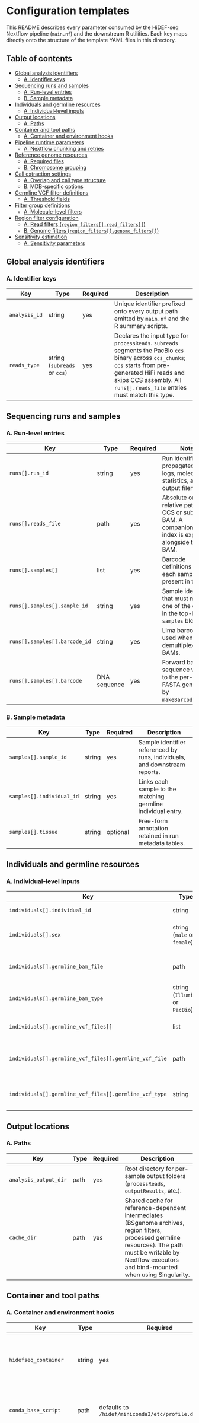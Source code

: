 # Configuration templates

This README describes every parameter consumed by the HiDEF-seq Nextflow pipeline (`main.nf`) and the downstream R utilities. Each key maps directly onto the structure of the template YAML files in this directory.

## Table of contents
- [Global analysis identifiers](#global-analysis-identifiers)
  - [A. Identifier keys](#a-identifier-keys)
- [Sequencing runs and samples](#sequencing-runs-and-samples)
  - [A. Run-level entries](#a-run-level-entries)
  - [B. Sample metadata](#b-sample-metadata)
- [Individuals and germline resources](#individuals-and-germline-resources)
  - [A. Individual-level inputs](#a-individual-level-inputs)
- [Output locations](#output-locations)
  - [A. Paths](#a-paths)
- [Container and tool paths](#container-and-tool-paths)
  - [A. Container and environment hooks](#a-container-and-environment-hooks)
- [Pipeline runtime parameters](#pipeline-runtime-parameters)
  - [A. Nextflow chunking and retries](#a-nextflow-chunking-and-retries)
- [Reference genome resources](#reference-genome-resources)
  - [A. Required files](#a-required-files)
  - [B. Chromosome grouping](#b-chromosome-grouping)
- [Call extraction settings](#call-extraction-settings)
  - [A. Overlap and call type structure](#a-overlap-and-call-type-structure)
  - [B. MDB-specific options](#b-mdb-specific-options)
- [Germline VCF filter definitions](#germline-vcf-filter-definitions)
  - [A. Threshold fields](#a-threshold-fields)
- [Filter group definitions](#filter-group-definitions)
  - [A. Molecule-level filters](#a-molecule-level-filters)
- [Region filter configuration](#region-filter-configuration)
  - [A. Read filters (`region_filters[].read_filters[]`)](#a-read-filters-region_filtersread_filters)
  - [B. Genome filters (`region_filters[].genome_filters[]`)](#b-genome-filters-region_filtersgenome_filters)
- [Sensitivity estimation](#sensitivity-estimation)
  - [A. Sensitivity parameters](#a-sensitivity-parameters)

## Global analysis identifiers

### A. Identifier keys
| Key | Type | Required | Description |
| --- | --- | --- | --- |
| `analysis_id` | string | yes | Unique identifier prefixed onto every output path emitted by `main.nf` and the R summary scripts. |
| `reads_type` | string (`subreads` or `ccs`) | yes | Declares the input type for `processReads`. `subreads` segments the PacBio `ccs` binary across `ccs_chunks`; `ccs` starts from pre-generated HiFi reads and skips CCS assembly. All `runs[].reads_file` entries must match this type. |

## Sequencing runs and samples

### A. Run-level entries
| Key | Type | Required | Notes |
| --- | --- | --- | --- |
| `runs[].run_id` | string | yes | Run identifier propagated into logs, molecule statistics, and output filenames. |
| `runs[].reads_file` | path | yes | Absolute or relative path to the CCS or subread BAM. A companion `.pbi` index is expected alongside the BAM. |
| `runs[].samples[]` | list | yes | Barcode definitions for each sample present in the run. |
| `runs[].samples[].sample_id` | string | yes | Sample identifier that must match one of the entries in the top-level `samples` block. |
| `runs[].samples[].barcode_id` | string | yes | Lima barcode label used when naming demultiplexed BAMs. |
| `runs[].samples[].barcode` | DNA sequence | yes | Forward barcode sequence written to the per-run FASTA generated by `makeBarcodesFasta`. |

### B. Sample metadata
| Key | Type | Required | Description |
| --- | --- | --- | --- |
| `samples[].sample_id` | string | yes | Sample identifier referenced by runs, individuals, and downstream reports. |
| `samples[].individual_id` | string | yes | Links each sample to the matching germline individual entry. |
| `samples[].tissue` | string | optional | Free-form annotation retained in run metadata tables. |

## Individuals and germline resources

### A. Individual-level inputs
| Key | Type | Required | Description |
| --- | --- | --- | --- |
| `individuals[].individual_id` | string | yes | Identifier joined against `samples[].individual_id`. |
| `individuals[].sex` | string (`male` or `female`) | yes | Controls sex-chromosome burden handling and sensitivity aggregation. |
| `individuals[].germline_bam_file` | path | yes | Germline-aligned BAM used to compute depth summaries and annotate variants. |
| `individuals[].germline_bam_type` | string (`Illumina` or `PacBio`) | yes | Chooses mpileup arguments within `processGermlineBAMs`. |
| `individuals[].germline_vcf_files[]` | list | optional | Collection of VCF/BCF files describing germline variants. |
| `individuals[].germline_vcf_files[].germline_vcf_file` | path | yes (if list present) | Bgzipped VCF/BCF processed by `processGermlineVCFs`. Must have a matching index. |
| `individuals[].germline_vcf_files[].germline_vcf_type` | string | yes (if list present) | Identifier that maps to a `germline_vcf_types` entry to attach filtering thresholds. |

## Output locations

### A. Paths
| Key | Type | Required | Description |
| --- | --- | --- | --- |
| `analysis_output_dir` | path | yes | Root directory for per-sample output folders (`processReads`, `outputResults`, etc.). |
| `cache_dir` | path | yes | Shared cache for reference-dependent intermediates (BSgenome archives, region filters, processed germline resources). The path must be writable by Nextflow executors and bind-mounted when using Singularity. |

## Container and tool paths

### A. Container and environment hooks
| Key | Type | Required | Description |
| --- | --- | --- | --- |
| `hidefseq_container` | string | yes | Docker image reference (`docker://…`) or Singularity `.sif` path loaded for all processes. |
| `conda_base_script` | path | defaults to `/hidef/miniconda3/etc/profile.d/conda.sh` | Script sourced prior to activating bundled conda environments. |
| `conda_pbbioconda_env` | path | defaults to `/hidef/bin/pbconda` | Conda environment housing PacBio command-line tools. |
| `samtools_bin`, `bcftools_bin`, `bedGraphToBigWig_bin`, `wiggletools_bin`, `wigToBigWig_bin`, `seqkit_bin`, `bedtools_bin`, `bgzip_bin`, `tabix_bin` | string | yes | Command names or absolute paths invoked inside the container. Override when supplying custom installations. |
| `ccs_ld_preload` | path | optional | Shared library path exported via `LD_PRELOAD` before invoking the PacBio `ccs` binary, mitigating thread-affinity issues described in <a href="https://github.com/microsoft/onnxruntime/issues/10736" target="_blank" rel="noopener noreferrer">onnxruntime issue #10736</a>. Leave blank to disable. |

## Pipeline runtime parameters

### A. Nextflow chunking and retries
| Key | Type | Required | Description |
| --- | --- | --- | --- |
| `ccs_chunks` | integer | required when `reads_type: subreads` | Number of segments passed to the PacBio `ccs` program (`ccsChunk` process). Each chunk emits partial HiFi reads that are merged downstream. |
| `lima_min_score` | integer | optional | Minimum Lima barcode score enforced by `limaDemux`. |
| `analysis_chunks` | integer | yes | Number of BAM chunks emitted per sample for the `splitBAMs` ➝ `filterCalls` stages. Higher values increase parallelism. |
| `mem_extractCallsChunk`, `time_extractCallsChunk`, `maxRetries_extractCallsChunk` | string/integer | optional | Baseline memory, wall-clock limit, and retry count for `extractCallsChunk`. Retries progressively increase requested resources as coded in `main.nf`. |
| `mem_filterCallsChunk`, `time_filterCallsChunk`, `maxRetries_filterCallsChunk` | string/integer | optional | Analogous overrides for `filterCallsChunk`. |
| `mem_calculateBurdensChromgroupFiltergroup`, `time_calculateBurdensChromgroupFiltergroup`, `maxRetries_calculateBurdensChromgroupFiltergroup` | string/integer | optional | Resource configuration for the burden summarisation steps. |
| `remove_intermediate_files` | boolean | optional | When true, enables the `removeIntermediateFiles` workflow segment to delete intermediate per-sample directories once outputs are finalised. |

## Reference genome resources

### A. Required files
| Key | Type | Required | Description |
| --- | --- | --- | --- |
| `genome_fasta` | path | yes | Reference FASTA used by pbmm2 alignment and R-based summaries. |
| `genome_fai` | path | yes | FASTA index produced by `[samtools faidx]`. |
| `genome_mmi` | path | yes | pbmm2 minimap2 index produced by `[pbmm2 index]`. |
| `BSgenome.BSgenome_name` | string | yes | BSgenome package name (for example `BSgenome.Hsapiens.UCSC.hg38`) loaded by the R scripts. |
| `BSgenome.BSgenome_file` | path | optional | Tarball containing a custom BSgenome build. When supplied, `installBSgenome.R` installs it into `cache_dir`. |
| `sex_chromosomes` | comma-separated string | yes | Chromosome identifiers treated as sex chromosomes and excluded from sensitivity borrowing. |
| `mitochondrial_chromosome` | string | yes | Identifier for mitochondrial DNA. |

### B. Chromosome grouping
| Key | Type | Required | Description |
| --- | --- | --- | --- |
| `chromgroups[]` | list | yes | Declares groups of chromosomes processed together. |
| `chromgroups[].chromgroup` | string | yes | Group name used when naming output subdirectories and burden summaries. |
| `chromgroups[].chroms` | comma-separated string | yes | Chromosome identifiers included in the group. |

## Call extraction settings

### A. Overlap and call type structure
| Key | Type | Required | Description |
| --- | --- | --- | --- |
| `min_strand_overlap` | float (0–1) | yes | Minimum fraction of forward/reverse read overlap required prior to extracting calls. |
| `call_types[]` | list | yes | Defines each call class processed downstream. |
| `call_types[].call_type` | string | yes | Logical label for the call class (for example `SBS`, `insertion`, or custom MDB tags). |
| `call_types[].call_class` | string (`SBS`, `indel`, `MDB`) | yes | Directs R scripts toward the correct processing branch. |
| `call_types[].analyzein_chromgroups` | string | yes | Either `all` or a comma-separated subset of `chromgroups[].chromgroup` values indicating where the call type is analysed. |
| `call_types[].SBSindel_call_types[]` | list | yes | Call subtypes evaluated for the parent call type. |
| `call_types[].SBSindel_call_types[].SBSindel_call_type` | string | yes | Subclass label (for example `mutation`, `mismatch-ss`, `mismatch-ds`, `mismatch-os`, `match`). |
| `call_types[].SBSindel_call_types[].filtergroup` | string | yes | References a `filtergroups[].filtergroup` that governs molecule-level filters for the subtype. |

### B. MDB-specific options
| Key | Type | Required | Description |
| --- | --- | --- | --- |
| `call_types[].MDB_bamtag` | string | required for MDB entries | BAM auxiliary tag storing MDB scores. |
| `call_types[].MDB_min_score` | numeric | required for MDB entries | Minimum strand score enforced during extraction. |
| `call_types[].MDB_sensitivity` | float | optional | Sensitivity applied when correcting burdens for MDB call types. |
| `call_types[].MDB_base_opposite_strand` | string or `null` | optional | When set, requires the specified base on the opposite strand for MDB evaluation; `null` disables the constraint. |

## Germline VCF filter definitions

### A. Threshold fields
| Key | Type | Description |
| --- | --- | --- |
| `germline_vcf_type` | string | Identifier referenced by individuals. |
| `SBS_FILTERS[]` | list of strings | Filters whose presence in the VCF `FILTER` column removes the SBS variant. Quote `.` when retaining PASS sites. |
| `SBS_min_Depth`, `SBS_min_VAF`, `SBS_min_GQ`, `SBS_min_QUAL` | numeric | Minimum depth, allele fraction, genotype quality, and QUAL required for SBS calls. |
| `indel_FILTERS[]` | list of strings | Filters to exclude for indels. |
| `indel_min_Depth`, `indel_min_VAF`, `indel_min_GQ`, `indel_min_QUAL` | numeric | Minimum thresholds for indel records. |
| `indel_inspad`, `indel_delpad` | string or `NA` | Padding encoded as `m<multiplier>b<offset>` strings (for example `m2b15`). The multiplier scales with indel length, the offset adds fixed bases, and `NA` disables padding entirely. Values feed into germline VCF region filters. |

## Filter group definitions

### A. Molecule-level filters
| Key | Description |
| --- | --- |
| `filtergroup` | Name referenced by `call_types[].SBSindel_call_types[].filtergroup`. |
| `min_rq_eachstrand`, `min_rq_avgstrands` | Minimum read-quality (`rq`) thresholds applied per strand and to the average across both strands. The `avgstrands` checks compute the mean of the two strand values before comparison. |
| `min_ec_eachstrand`, `min_ec_avgstrands` | Minimum polymerase pass counts (`ec`) per strand and averaged across strands. |
| `min_mapq_eachstrand`, `min_mapq_avgstrands` | Minimum mapping quality thresholds per strand and averaged across strands. |
| `max_num_SBScalls_eachstrand`, `max_num_SBScalls_stranddiff` | Maximum SBS call counts per strand and allowable imbalance between strands. |
| `max_num_SBSmutations` | Maximum SBS mutations per molecule prior to filtering. |
| `max_num_indelcalls_eachstrand`, `max_num_indelcalls_stranddiff`, `max_num_indelmutations` | Analogous indel controls for call counts and mutations. |
| `max_num_softclipbases_eachstrand`, `max_num_softclipbases_avgstrands` | Soft-clip thresholds per strand and averaged across strands. |
| `max_num_SBScalls_postVCF_eachstrand`, `max_num_SBSmutations_postVCF` | Post-germline SBS limits enforced after VCF filtering. |
| `max_num_indelcalls_postVCF_eachstrand`, `max_num_indelmutations_postVCF` | Post-germline indel limits. |
| `min_qual`, `min_qual_method` | Minimum HiFi `qual` score threshold and aggregation method. `min_qual_method` accepts `mean`, `all`, or `any`, matching the helper function in `filterCalls.R` that respectively tests mean scores, requires all positions above threshold, or allows any position above threshold for multi-base events. |
| `read_trim_bp` | Number of bases trimmed from each read end before evaluating filters. |
| `ccsindel_inspad`, `ccsindel_delpad` | Padding strings (`m<multiplier>b<offset>`) applied when intersecting indels with CCS subreads to derive coverage; set to `NA` to skip padding. |
| `min_BAMTotalReads`, `max_BAMVariantReads`, `max_BAMVAF` | Depth-based thresholds computed from germline BAM pileups. |
| `min_frac_subreads_cvg`, `min_num_subreads_match`, `min_frac_subreads_match` | Subread coverage thresholds derived from `sa`, `sm`, and `sx` tags. |
| `min_subreads_cvgmatch_method` | Aggregation method (`mean`, `all`, or `any`) applied when summarising subread coverage metrics across multi-base events. |
| `max_finalcalls_eachstrand` | Maximum allowed final calls per strand; molecules exceeding the cap are discarded. |

## Region filter configuration

### A. Read filters (`region_filters[].read_filters[]`)
| Key | Description |
| --- | --- |
| `region_filter_file` | bigWig track providing per-base scores. |
| `binsize` | Integer bin size used when rescaling the bigWig to genomic intervals. |
| `threshold` | Comparison encoded as `<operator><value>` using `lt` (<), `lte` (≤), `gt` (>), or `gte` (≥); for example `gte0.1`. |
| `padding` | Number of bases expanded around filtered intervals. |
| `read_threshold` | Optional per-read comparison using the same operator syntax as `threshold`. |
| `applyto_chromgroups` | `all` or a comma-separated list of chromgroups receiving the filter. |
| `applyto_filtergroups` | `all` or a comma-separated list of filter groups inheriting the filter. |
| `is_germline_filter` | Boolean indicating whether the filter targets germline contexts. Germline filters are excluded from sensitivity calculations. |

### B. Genome filters (`region_filters[].genome_filters[]`)
| Key | Description |
| --- | --- |
| `region_filter_file` | bigWig describing genome regions to mask during burden calculations. |
| `binsize`, `threshold`, `padding` | Same semantics as the read filters. |
| `applyto_chromgroups`, `applyto_filtergroups`, `is_germline_filter` | Behave as in the read filter configuration (without a `read_threshold`). |

## Sensitivity estimation

### A. Sensitivity parameters
| Key | Type | Description |
| --- | --- | --- |
| `sensitivity_parameters.use_chromgroup` | string | Chromgroup whose sensitivity estimates seed other groups. Leave blank to skip sensitivity correction (burdens default to 1.0). |
| `sensitivity_parameters.sensitivity_vcf` | path | External population reference germline VCF used to identify high-confidence heterozygous or homozygous variants for sensitivity analysis. |
| `sensitivity_parameters.genotype` | string (`heterozygous` or `homozygous`) | Determines which genotype states are tallied when measuring detection sensitivity. |
| `sensitivity_parameters.SBS_min_Depth_quantile`, `SBS_min_VAF`, `SBS_max_VAF`, `SBS_min_GQ_quantile`, `SBS_min_QUAL_quantile`, `SBS_min_variant_detections` | numeric | Thresholds applied to SBS variants; quantile parameters evaluate empirical distributions, whereas absolute thresholds apply directly. |
| `sensitivity_parameters.indel_min_Depth_quantile`, `indel_min_VAF`, `indel_max_VAF`, `indel_min_GQ_quantile`, `indel_min_QUAL_quantile`, `indel_min_variant_detections` | numeric | Analogous thresholds for indel sensitivity selection. |
| `sensitivity_parameters.default_sensitivity` | numeric | Optional fallback sensitivity applied when no qualifying variants are detected. |

MDB-specific sensitivity overrides can also be provided per call type through `call_types[].MDB_sensitivity`.
